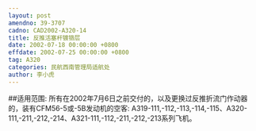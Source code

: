 ```yaml
---
layout: post
amendno: 39-3707
cadno: CAD2002-A320-14
title: 反推活塞杆镀铬层
date: 2002-07-18 00:00:00 +0800
effdate: 2002-07-25 00:00:00 +0800
tag: A320
categories: 民航西南管理局适航处
author: 李小虎
---
```


##适用范围:
所有在2002年7月6日之前交付的，以及更换过反推折流门作动器的，装有CFM56-5或-5B发动机的空客: A319-111,-112,-113,-114,-115、A320-111,-211,-212,-214、A321-111,-112,-211,-212,-213系列飞机。

